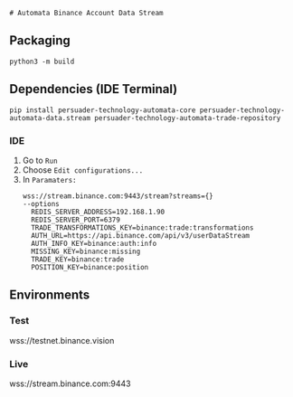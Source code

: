     # Automata Binance Account Data Stream

## Packaging
`python3 -m build`

## Dependencies (IDE Terminal)
`pip install persuader-technology-automata-core persuader-technology-automata-data.stream persuader-technology-automata-trade-repository`

### IDE
1. Go to `Run`
2. Choose `Edit configurations...`
3. In `Paramaters:` 
   ```
   wss://stream.binance.com:9443/stream?streams={} 
   --options 
     REDIS_SERVER_ADDRESS=192.168.1.90 
     REDIS_SERVER_PORT=6379 
     TRADE_TRANSFORMATIONS_KEY=binance:trade:transformations 
     AUTH_URL=https://api.binance.com/api/v3/userDataStream 
     AUTH_INFO_KEY=binance:auth:info 
     MISSING_KEY=binance:missing 
     TRADE_KEY=binance:trade 
     POSITION_KEY=binance:position 
   ```

## Environments

### Test
wss://testnet.binance.vision

### Live
wss://stream.binance.com:9443
